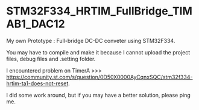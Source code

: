 # STM32F334_HRTIM_FullBridge_TIMAB1_DAC12

My own Prototype : Full-bridge DC-DC conveter using STM32F334.

You may have to compile and make it because I cannot upload the project files, debug files and .setting folder.

I encountered problem on TimerA >>> https://community.st.com/s/question/0D50X0000AyCqnxSQC/stm32f334-hrtim-ta1-does-not-reset.

I did some work around, but if you may have a better solution, please ping me.
